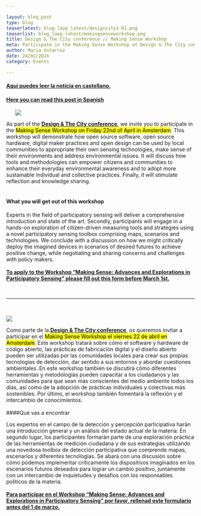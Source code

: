 ```yaml
---

layout: blog_post
type: blog
teaserlatest: blog_loop_latest/designcity1-01.png
teaserlist: blog_loop_latest/makingsenseworkshop.png
title: Design & The City conference // Making Sense Workshop
meta: Participate in the Making Sense Workshop at Design & The City conference, 22nd of April in Amsterdam.
author: Maria Ustarroz
date: 24/02/2016
category: Events

---
```

<h4><a href="#spanish"> Aquí puedes leer la notícia en castellano. </a></h4>
<h4><a href="#spanish"> Here you can read this post in Spanish </a></h4>

<ul><img src= "http://www.fablabbcn.org/img/blog/blog_loop_latest/makingsenseworkshop.png" align="middle"> </img></ul>


As part of the **[Design & The City conference](http://designandthecity.eu/)**, we invite you to participate in the <mark>Making Sense Workshop on Friday 22nd of April in Amsterdam</mark>. This workshop will demonstrate how open source software, open source hardware, digital maker practices and open design can be used by local communities to appropriate their own sensing technologies, make sense of their environments and address environmental issues. It will discuss how tools and methodologies can empower citizens and communities to enhance their everyday environmental awareness and to adopt more sustainable individual and collective practices. Finally, it will stimulate reflection and knowledge sharing.
<br>
<br>
<h4>What you will get out of this workshop</h4>

Experts in the field of participatory sensing will deliver a comprehensive introduction and state of the art. Secondly, participants will engage in a hands-on exploration of citizen-driven measuring tools and strategies using a novel participatory sensing toolbox comprising maps, scenarios and technologies. We conclude with a discussion on how we might critically deploy the imagined devices in scenarios of desired futures to achieve positive change, while negotiating and sharing concerns and challenges with policy makers.
<br>
<br>
**[To apply to the Workshop “Making Sense: Advances and Explorations in Participatory Sensing” please fill out this form before March 1st.](https://docs.google.com/forms/d/1LAvzJjt31aAJLEyMhXThQpn4LiXQvLAaN_gJOEYtDrQ/viewform?c=0&w=1)**

<br>


---

&nbsp;

<a name="spanish"></a>

<img src= "http://www.fablabbcn.org/img/blog/blog_loop_latest/makingsenseworkshop.png" aling="middle"> </img>



Como parte de la **[Design & The City conference](http://designandthecity.eu/)**, os queremos invitar a participar en el <mark>Making Sense Workshop el viernes 22 de abril en Amsterdam</mark>. Este workshop tratará sobre cómo el software y hardware de código abierto, las prácticas de fabricación digital y el diseño abierto pueden ser utilizadas por las comunidades locales para crear sus propias tecnologías de detección, dar sentido a sus entornos y abordar cuestiones ambientales. En este workshop también se discutirá cómo diferentes herramientas y metodologías pueden capacitar a los ciudadanos y las comunidades para que sean más conscientes del medio ambiente todos los días, así como de la adopción de prácticas individuales y colectivas más sostenibles. Por último, el workshop también fomentará la reflexión y el intercambio de conocimientos.
<br>
<br>
####Qué vas a encontrar

Los expertos en el campo de la detección y percepción participativa harán una introducción general y un análisis del estado actual de la materia. En segundo lugar, los participantes formarán parte de una exploración práctica de las herramientas de medición ciudadana y de sus estrategias utilizando una novedosa toolbox de detección participativa que comprende mapas, escenarios y diferentes tecnologías. Se abará con una discusión sobre cómo podemos implementar críticamente los dispositivos imaginados en los escenarios futuros deseados para lograr un cambio positivo, juntamente con un intercambio de inquietudes y desafíos con los responsables políticos de la materia.
<br>
<br>
**[Para participar en el Workshop “Making Sense: Advances and Explorations in Participatory Sensing” por favor, rellenad este formulario antes del 1 de marzo.](https://docs.google.com/forms/d/1LAvzJjt31aAJLEyMhXThQpn4LiXQvLAaN_gJOEYtDrQ/viewform?c=0&w=1)**

<br>
<br>